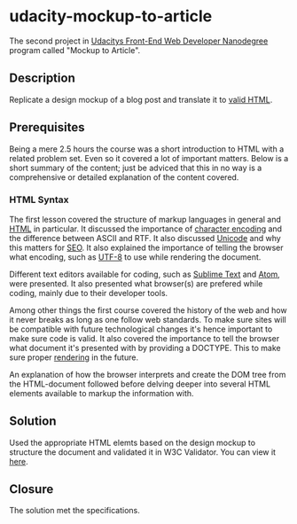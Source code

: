 # udacity-mockup-to-article
The second project in [Udacitys Front-End Web Developer Nanodegree](https://www.udacity.com/course/front-end-web-developer-nanodegree--nd001) program called "Mockup to Article".

## Description
Replicate a design mockup of a blog post and translate it to [valid HTML](https://validator.w3.org/).

## Prerequisites
Being a mere 2.5 hours the course was a short introduction to HTML with a related problem set. Even so it covered a lot of important matters. Below is a short summary of the content; just be adviced that this in no way is a comprehensive or detailed explanation of the content covered.

### HTML Syntax
The first lesson covered the structure of markup languages in general and [HTML](https://developer.mozilla.org/en-US/docs/Web/HTML/Element) in particular. It discussed the importance of [character encoding](https://en.wikipedia.org/wiki/Character_encoding) and the difference between ASCII and  RTF. It also discussed [Unicode](http://unicode-table.com/en/) and why this matters for [SEO](https://en.wikipedia.org/wiki/Search_engine_optimization). It also explained the importance of telling the browser what encoding, such as [UTF-8](https://en.wikipedia.org/wiki/UTF-8) to use while rendering the document.

Different text editors available for coding, such as [Sublime Text](http://www.sublimetext.com/) and [Atom](https://atom.io/), were presented. It also presented what browser(s) are prefered while coding, mainly due to their developer tools.

Among other things the first course covered the history of the web and how it never breaks as long as one follow web standards. To make sure sites will be compatible with future technological changes it's hence important to make sure code is valid. It also covered the importance to tell the browser what document it's presented with by providing a DOCTYPE. This to make sure proper [rendering](https://developer.mozilla.org/en-US/docs/Quirks_Mode_and_Standards_Mode) in the future.

An explanation of how the browser interprets and create the DOM tree from the HTML-document followed before delving deeper into several HTML elements available to markup the information with.

## Solution
Used the appropriate HTML elemts based on the design mockup to structure the document and validated it in W3C Validator. You can view it [here](https://gjarnling.github.io/udacity-mockup-to-article/).

## Closure
The solution met the specifications.
